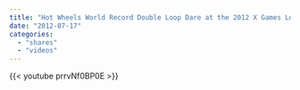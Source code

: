 ```yaml
---
title: "Hot Wheels World Record Double Loop Dare at the 2012 X Games Los Angeles"
date: "2012-07-17"
categories:
  - "shares"
  - "videos"
---
```


{{< youtube prrvNf0BP0E >}}

